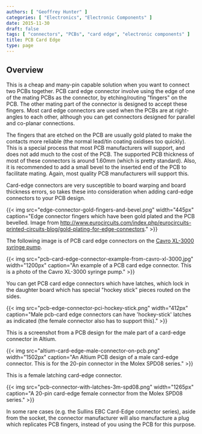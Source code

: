 ```yaml
---
authors: [ "Geoffrey Hunter" ]
categories: [ "Electronics", "Electronic Components" ]
date: 2015-11-30
draft: false
tags: [ "connectors", "PCBs", "card edge", "electronic components" ]
title: PCB Card Edge
type: page
---
```


## Overview

This is a cheap and many-pin capable solution when you want to connect two PCBs together. PCB card edge connector involve using the edge of one of the mating PCBs as the connector, by etching/routing "fingers" on the PCB. The other mating part of the connector is designed to accept these fingers. Most card edge connectors are used when the PCBs are at right-angles to each other, although you can get connectors designed for parallel and co-planar connections.

The fingers that are etched on the PCB are usually gold plated to make the contacts more reliable (the normal lead/tin coating oxidises too quickly). This is a special process that most PCB manufacturers will support, and does not add much to the cost of the PCB. The supported PCB thickness of most of these connectors is around 1.60mm (which is pretty standard). Also, it is recommended to add a small bevel to the inserted end of the PCB to facilitate mating. Again, most quality PCB manufacturers will support this.

Card-edge connectors are very susceptible to board warping and board thickness errors, so takes these into consideration when adding card-edge connectors to your PCB design.

{{< img src="edge-connector-gold-fingers-and-bevel.png" width="445px" caption="Edge connector fingers which have been gold plated and the PCB bevelled. Image from http://www.eurocircuits.com/index.php/eurocircuits-printed-circuits-blog/gold-plating-for-edge-connectors."  >}}

The following image is of PCB card edge connectors on the [Cavro XL-3000 syringe pump](/electronics/teardowns/cavro-xl3000-8-port-syringe-pump-teardown).

{{< img src="pcb-card-edge-connector-example-from-cavro-xl-3000.jpg" width="1200px" caption="An example of a PCB card edge connector. This is a photo of the Cavro XL-3000 syringe pump."  >}}

You can get PCB card edge connectors which have latches, which lock in the daughter board which has special "hockey stick" pieces routed on the sides.

{{< img src="pcb-edge-connector-pci-hockey-stick.png" width="412px" caption="Male pcb-card edge connectors can have 'hockey-stick' latches as indicated (the female connector also has to support this)."  >}}

This is a screenshot from a PCB design for the male part of a card-edge connector in Altium.

{{< img src="altium-card-edge-male-connector-on-pcb.png" width="1502px" caption="An Altium PCB design of a male card-edge connector. This is for the 20-pin connector in the Molex SPD08 series."  >}}

This is a female latching card-edge connector.

{{< img src="pcb-connector-with-latches-3m-spd08.png" width="1265px" caption="A 20-pin card-edge female connector from the Molex SPD08 series."  >}}

In some rare cases (e.g. the Sullins EBC Card-Edge connector series), aside from the socket, the connector manufacturer will also manufacture a plug which replicates PCB fingers, instead of you using the PCB for this purpose.
